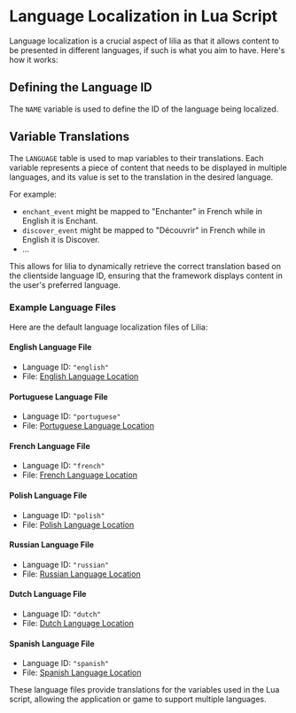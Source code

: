 # Language Localization in Lua Script

Language localization is a crucial aspect of lilia as that it allows content to be presented in different languages, if such is what you aim to have. Here's how it works:

## Defining the Language ID

The `NAME` variable is used to define the ID of the language being localized.

## Variable Translations

The `LANGUAGE` table is used to map variables to their translations. Each variable represents a piece of content that needs to be displayed in multiple languages, and its value is set to the translation in the desired language.

For example:

- `enchant_event` might be mapped to "Enchanter" in French while in English it is Enchant.
- `discover_event` might be mapped to "Découvrir" in French while in English it is Discover.
- ...

This allows for lilia to dynamically retrieve the correct translation based on the clientside language ID, ensuring that the framework displays content in the user's preferred language.

### Example Language Files

Here are the default language localization files of Lilia:

#### English Language File

- Language ID: `"english"`
- File: [English Language Location](https://github.com/Lilia-Framework/Lilia/tree/main/lilia/libraries/languages/config/languages/english.lua)

#### Portuguese Language File

- Language ID: `"portuguese"`
- File: [Portuguese Language Location](https://github.com/Lilia-Framework/Lilia/tree/main/lilia/libraries/languages/config/languages/portuguese.lua)

#### French Language File

- Language ID: `"french"`
- File: [French Language Location](https://github.com/Lilia-Framework/Lilia/tree/main/lilia/libraries/languages/config/languages/french.lua)

#### Polish Language File

- Language ID: `"polish"`
- File: [Polish Language Location](https://github.com/Lilia-Framework/Lilia/tree/main/lilia/libraries/languages/config/languages/polish.lua)

#### Russian Language File

- Language ID: `"russian"`
- File: [Russian Language Location](https://github.com/Lilia-Framework/Lilia/tree/main/lilia/libraries/languages/config/languages/russian.lua)

#### Dutch Language File

- Language ID: `"dutch"`
- File: [Dutch Language Location](https://github.com/Lilia-Framework/Lilia/tree/main/lilia/libraries/languages/config/languages/dutch.lua)

#### Spanish Language File

- Language ID: `"spanish"`
- File: [Spanish Language Location](https://github.com/Lilia-Framework/Lilia/tree/main/lilia/libraries/languages/config/languages/spanish.lua)

These language files provide translations for the variables used in the Lua script, allowing the application or game to support multiple languages.
